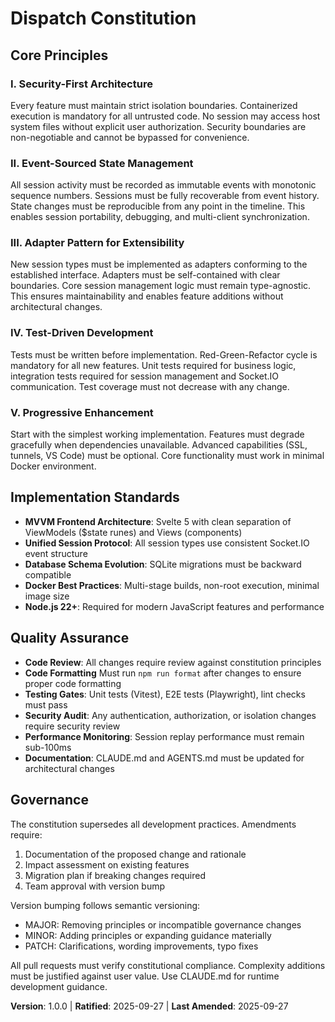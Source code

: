 <!-- Sync Impact Report
Version change: 0.0.0 → 1.0.0 (initial constitution creation)
Added sections:
- Core Principles (5 principles defined)
- Implementation Standards
- Quality Assurance
- Governance
Templates requiring updates: (to be verified)
✅ plan-template.md - references Constitution Check
✅ spec-template.md - compatible with current structure
✅ tasks-template.md - compatible with task categorization
✅ agent file templates - no outdated references found
-->

# Dispatch Constitution

## Core Principles

### I. Security-First Architecture
Every feature must maintain strict isolation boundaries. Containerized execution is mandatory for all untrusted code. No session may access host system files without explicit user authorization. Security boundaries are non-negotiable and cannot be bypassed for convenience.

### II. Event-Sourced State Management
All session activity must be recorded as immutable events with monotonic sequence numbers. Sessions must be fully recoverable from event history. State changes must be reproducible from any point in the timeline. This enables session portability, debugging, and multi-client synchronization.

### III. Adapter Pattern for Extensibility
New session types must be implemented as adapters conforming to the established interface. Adapters must be self-contained with clear boundaries. Core session management logic must remain type-agnostic. This ensures maintainability and enables feature additions without architectural changes.

### IV. Test-Driven Development
Tests must be written before implementation. Red-Green-Refactor cycle is mandatory for all new features. Unit tests required for business logic, integration tests required for session management and Socket.IO communication. Test coverage must not decrease with any change.

### V. Progressive Enhancement
Start with the simplest working implementation. Features must degrade gracefully when dependencies unavailable. Advanced capabilities (SSL, tunnels, VS Code) must be optional. Core functionality must work in minimal Docker environment.

## Implementation Standards

- **MVVM Frontend Architecture**: Svelte 5 with clean separation of ViewModels ($state runes) and Views (components)
- **Unified Session Protocol**: All session types use consistent Socket.IO event structure
- **Database Schema Evolution**: SQLite migrations must be backward compatible
- **Docker Best Practices**: Multi-stage builds, non-root execution, minimal image size
- **Node.js 22+**: Required for modern JavaScript features and performance

## Quality Assurance

- **Code Review**: All changes require review against constitution principles
- **Code Formatting** Must run `npm run format` after changes to ensure proper code formatting
- **Testing Gates**: Unit tests (Vitest), E2E tests (Playwright), lint checks must pass
- **Security Audit**: Any authentication, authorization, or isolation changes require security review
- **Performance Monitoring**: Session replay performance must remain sub-100ms
- **Documentation**: CLAUDE.md and AGENTS.md must be updated for architectural changes

## Governance

The constitution supersedes all development practices. Amendments require:
1. Documentation of the proposed change and rationale
2. Impact assessment on existing features
3. Migration plan if breaking changes required
4. Team approval with version bump

Version bumping follows semantic versioning:
- MAJOR: Removing principles or incompatible governance changes
- MINOR: Adding principles or expanding guidance materially
- PATCH: Clarifications, wording improvements, typo fixes

All pull requests must verify constitutional compliance. Complexity additions must be justified against user value. Use CLAUDE.md for runtime development guidance.

**Version**: 1.0.0 | **Ratified**: 2025-09-27 | **Last Amended**: 2025-09-27
